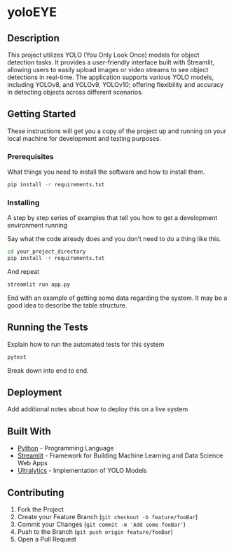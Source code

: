 # yoloEYE

## Description

This project utilizes YOLO (You Only Look Once) models for object detection tasks. It provides a user-friendly interface built with Streamlit, allowing users to easily upload images or video streams to see object detections in real-time. The application supports various YOLO models, including YOLOv8, and YOLOv9, YOLOv10; offering flexibility and accuracy in detecting objects across different scenarios.

## Getting Started

These instructions will get you a copy of the project up and running on your local machine for development and testing purposes.

### Prerequisites

What things you need to install the software and how to install them.

```bash
pip install -r requirements.txt
```

### Installing

A step by step series of examples that tell you how to get a development environment running

Say what the code already does and you don’t need to do a thing like this.

```bash
cd your_project_directory
pip install -r requirements.txt
```

And repeat

```bash
streamlit run app.py
```

End with an example of getting some data regarding the system. It may be a good idea to describe the table structure.

## Running the Tests

Explain how to run the automated tests for this system

```bash
pytest
```

Break down into end to end.

## Deployment

Add additional notes about how to deploy this on a live system

## Built With

* [Python](https://www.python.org/) - Programming Language
* [Streamlit](https://streamlit.io/) - Framework for Building Machine Learning and Data Science Web Apps
* [Ultralytics](https://github.com/ultralytics/yolov5) - Implementation of YOLO Models

## Contributing

1. Fork the Project
2. Create your Feature Branch (`git checkout -b feature/fooBar`)
3. Commit your Changes (`git commit -m 'Add some fooBar'`)
4. Push to the Branch (`git push origin feature/fooBar`)
5. Open a Pull Request
